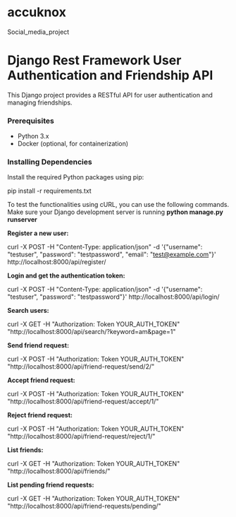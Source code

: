 # accuknox
Social_media_project

# Django Rest Framework User Authentication and Friendship API

This Django project provides a RESTful API for user authentication and managing friendships.

### Prerequisites

- Python 3.x
- Docker (optional, for containerization)

### Installing Dependencies

Install the required Python packages using pip:

pip install -r requirements.txt

To test the functionalities using cURL, you can use the following commands. 
Make sure your Django development server is running **python manage.py runserver**

**Register a new user:**

curl -X POST -H "Content-Type: application/json" -d '{"username": "testuser", "password": "testpassword", "email": "test@example.com"}' http://localhost:8000/api/register/

**Login and get the authentication token:**

curl -X POST -H "Content-Type: application/json" -d '{"username": "testuser", "password": "testpassword"}' http://localhost:8000/api/login/

**Search users:**

curl -X GET -H "Authorization: Token YOUR_AUTH_TOKEN" "http://localhost:8000/api/search/?keyword=am&page=1"


**Send friend request:**

curl -X POST -H "Authorization: Token YOUR_AUTH_TOKEN" "http://localhost:8000/api/friend-request/send/2/"


**Accept friend request:**

curl -X POST -H "Authorization: Token YOUR_AUTH_TOKEN" "http://localhost:8000/api/friend-request/accept/1/"


**Reject friend request:**

curl -X POST -H "Authorization: Token YOUR_AUTH_TOKEN" "http://localhost:8000/api/friend-request/reject/1/"


**List friends:**

curl -X GET -H "Authorization: Token YOUR_AUTH_TOKEN" "http://localhost:8000/api/friends/"


**List pending friend requests:**

curl -X GET -H "Authorization: Token YOUR_AUTH_TOKEN" "http://localhost:8000/api/friend-requests/pending/"

